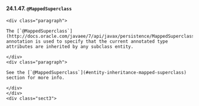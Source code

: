  #### 24.1.47. `@MappedSuperclass`

    <div class="paragraph">

    The [`@MappedSuperclass`](http://docs.oracle.com/javaee/7/api/javax/persistence/MappedSuperclass.html) annotation is used to specify that the current annotated type attributes are inherited by any subclass entity.

    </div>
    <div class="paragraph">

    See the [`@MappedSuperclass`](#entity-inheritance-mapped-superclass) section for more info.

    </div>
    </div>
    <div class="sect3">